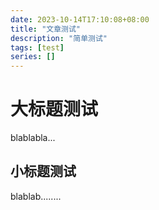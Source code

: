 ```yaml
---
date: 2023-10-14T17:10:08+08:00
title: "文章测试"
description: "简单测试"
tags: [test]
series: []
---
```


# 大标题测试

blablabla...

## 小标题测试

blablab........